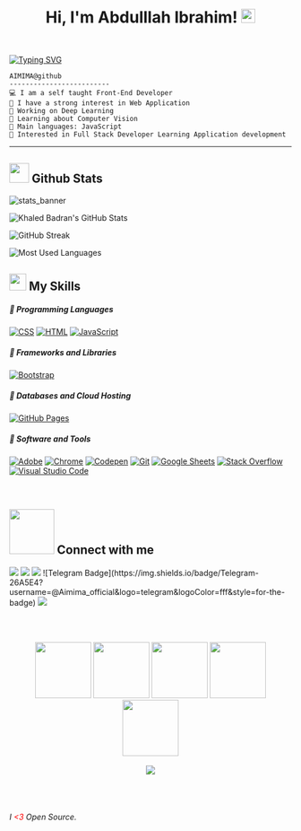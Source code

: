 <h1 align="center">
Hi, I'm Abdulllah Ibrahim!
  <img src="https://media.giphy.com/media/hvRJCLFzcasrR4ia7z/giphy.gif" width="25"></h1>

<br/>
<p align="left">
  <a href="https://git.io/typing-svg"><img src="https://readme-typing-svg.demolab.com?font=Fira+Code&weight=600&size=30&pause=1000&width=435&lines=I'm+a+Front-End+Developer;Freelancer;Always+Learning+a+new+things" alt="Typing SVG" /></a>
</p>

```
AIMIMA@github
-------------------------
💻 I am a self taught Front-End Developer
📝 I have a strong interest in Web Application
🔭 Working on Deep Learning
🌱 Learning about Computer Vision 
🌟 Main languages: JavaScript
🚩 Interested in Full Stack Developer Learning Application development
```
<hr>
<h2><img src = "https://i.pinimg.com/originals/65/c4/f4/65c4f452571be1261e9c623f7da488ac.gif" width ="35"> Github Stats </h2>

![stats_banner](https://user-images.githubusercontent.com/78341798/194534778-d662496c-ae00-4e8d-ae9b-b90912054e7f.gif)

![Khaled Badran's GitHub Stats](https://github-readme-stats.vercel.app/api?username=AIMIMA&hide=stars&count_private=true&show_icons=true&theme=algolia&border_radius=20)

![GitHub Streak](https://streak-stats.demolab.com?user=AIMIMA&count_private=true&theme=algolia&border_radius=20)

<!-- ![Most Used Languages](https://github-readme-stats.vercel.app/api/top-langs/?username=AIMIMA&show_icons=true&theme=algolia&border_radius=20) -->
    
<!-- compact programming languages layout -->
![Most Used Languages](https://github-readme-stats.vercel.app/api/top-langs/?username=AIMIMA&layout=compact&show_icons=true&theme=algolia&border_radius=20)
</div>
<!--  End Stats Cards -->


<h2><img src = "https://media2.giphy.com/media/QssGEmpkyEOhBCb7e1/giphy.gif?cid=ecf05e47a0n3gi1bfqntqmob8g9aid1oyj2wr3ds3mg700bl&rid=giphy.gif" width ="30"> My Skills</f2> 

##### 💪 Programming Languages

<p>
    <a href="https://github.com/search?q=user%3ADenverCoder1+is%3Arepo+language%3Acss"><img alt="CSS" src="https://img.shields.io/badge/CSS-2c292d.svg?style=for-the-badge&logo=css3&logoColor=ffffff"></a>
    <a href="https://github.com/search?q=user%3ADenverCoder1+is%3Arepo+language%3Ahtml"><img alt="HTML" src="https://img.shields.io/badge/HTML-2c292d.svg?style=for-the-badge&logo=html5&logoColor=ffffff"></a>
    <a href="https://github.com/search?q=user%3ADenverCoder1+is%3Arepo+language%3Ajavascript"><img alt="JavaScript" src="https://img.shields.io/badge/JavaScript-2c292d.svg?style=for-the-badge&logo=javascript&logoColor=ffffff"></a>
    <!-- <a href="https://github.com/search?q=user%3ADenverCoder1+is%3Arepo+language%3Ajavascript"><img alt="NodeJS" src="https://img.shields.io/badge/Node.js-2c292d.svg?style=for-the-badge&logo=node.js&logoColor=ffffff"></a>
    <a href="https://github.com/search?q=user%3ADenverCoder1+is%3Arepo+language%3Aphp"><img alt="PHP" src="https://img.shields.io/badge/PHP-2c292d.svg?style=for-the-badge&logo=php&logoColor=ffffff"></a>
    <a href="https://github.com/search?q=user%3ADenverCoder1+is%3Arepo+language%3Apython"><img alt="Python" src="https://img.shields.io/badge/Python-2c292d.svg?style=for-the-badge&logo=python&logoColor=ffffff"></a>
    <a href="https://github.com/search?q=user%3ADenverCoder1+is%3Arepo+language%3Asql"><img alt="SQL" src="https://img.shields.io/badge/SQL-2c292d.svg?style=for-the-badge&logo=amazon-dynamodb&logoColor=ffffff"></a> -->

##### 💪 Frameworks and Libraries

<p>
    <!-- <a href="#"><img alt="Keras" src="https://img.shields.io/badge/Keras-2c292d.svg?style=for-the-badge&logo=Keras&logoColor=ffffff"></a>
    <a href="#"><img alt="NumPy" src="https://img.shields.io/badge/Numpy-2c292d.svg?style=for-the-badge&logo=numpy&logoColor=ffffff"></a>
    <a href="#"><img alt="Pandas" src="https://img.shields.io/badge/Pandas-2c292d.svg?style=for-the-badge&logo=pandas&logoColor=ffffff"></a>
    <a href="#"><img alt="TensorFlow" src="https://img.shields.io/badge/TensorFlow-2c292d.svg?style=for-the-badge&logo=TensorFlow&logoColor=ffffff"></a>
    <a href="#"><img alt="React" src="https://img.shields.io/badge/React-2c292d?style=for-the-badge&logo=react&logoColor=ffffff"></a>
    <a href="#"><img alt="React Native" src="https://img.shields.io/badge/React_Native-2c292d?style=for-the-badge&logo=react&logoColor=ffffff"></a> -->
    <a href="#"><img alt="Bootstrap" src="https://img.shields.io/badge/Bootstrap-2c292d?style=for-the-badge&logo=bootstrap&logoColor=ffffff"></a>
    <!-- <a href="#"><img alt="Django" src="https://img.shields.io/badge/Django-2c292d?style=for-the-badge&logo=django&logoColor=ffffff"></a> -->

</p>

##### 💪 Databases and Cloud Hosting

<p>
    <a href="#"><img alt="GitHub Pages" src="https://img.shields.io/badge/GitHub%20Pages-2c292d.svg?style=for-the-badge&logo=github&logoColor=ffffff"></a>
    <!-- <a href="#"><img alt="Heroku" src="https://img.shields.io/badge/Heroku-2c292d.svg?style=for-the-badge&logo=heroku&logoColor=ffffff"></a>
    <a href="#"><img alt="MySQL" src="https://img.shields.io/badge/MySQL-2c292d?style=for-the-badge&logo=mysql&logoColor=ffffff"></a>
    <a href="#"><img alt="Firebase" src ="https://img.shields.io/badge/Firebase-2c292d.svg?style=for-the-badge&logo=firebase&logoColor=ffffff"></a>
    <a href="#"><img alt="Microsoft Azure" src ="https://img.shields.io/badge/Microsoft_Azure-2c292d?style=for-the-badge&logo=microsoft-azure&logoColor=ffffff"></a> -->
</p>

##### 💪 Software and Tools

<p>
    <a href="#"><img alt="Adobe" src="https://img.shields.io/badge/Adobe-2c292d.svg?style=for-the-badge&logo=adobe&logoColor=ffffff"></a>
    <!-- <a href="#"><img alt="Android Studio" src="https://img.shields.io/badge/Android%20Studio-2c292d.svg?style=for-the-badge&logo=android-studio&logoColor=ffffff"></a> -->
    <a href="#"><img alt="Chrome" src="https://img.shields.io/badge/Chrome-2c292d?style=for-the-badge&logo=google-chrome&logoColor=ffffff"></a>
    <!-- <a href="#"><img alt="Colab" src="https://img.shields.io/badge/Colab-2c292d.svg?style=for-the-badge&logo=google-colab&logoColor=ffffff"></a> -->
    <a href="#"><img alt="Codepen" src="https://img.shields.io/badge/Codepen-2c292d.svg?style=for-the-badge&logo=codepen&logoColor=ffffff"></a>
    <a href="#"><img alt="Git" src="https://img.shields.io/badge/Git-2c292d.svg?style=for-the-badge&logo=git&logoColor=ffffff"></a>
    <a href="#"><img alt="Google Sheets" src="https://img.shields.io/badge/Google%20Sheets-2c292d.svg?style=for-the-badge&logo=google%20sheets&logoColor=ffffff"></a>
    <!-- <a href="#"><img alt="Jupyter" src="https://img.shields.io/badge/Jupyter-2c292d.svg?style=for-the-badge&logo=Jupyter&logoColor=ffffff"></a>
    <a href="#"><img alt="Postman" src="https://img.shields.io/badge/Postman-2c292d?style=for-the-badge&logo=postman&logoColor=ffffff"></a> -->
    <a href="#"><img alt="Stack Overflow" src="https://img.shields.io/badge/-Stack%20Overflow-2c292d?style=for-the-badge&logo=stack-overflow&logoColor=ffffff"></a>
    <a href="#"><img alt="Visual Studio Code" src="https://img.shields.io/badge/Visual%20Studio%20Code-2c292d.svg?style=for-the-badge&logo=visual-studio-code&logoColor=ffffff"></a>
</p>


<br>
<h2> <img src='https://raw.githubusercontent.com/ShahriarShafin/ShahriarShafin/main/Assets/handshake.gif' width="80"> Connect with me </h2>
<p>
  <a href="https://www.linkedin.com/in/aimima/"><img src="https://img.shields.io/badge/linkedin-0077B5.svg?style=for-the-badge&logo=linkedin&logoColor=ffffff"/></a>
   <a href="https://www.facebook.com/abdullah.ibrahimmohammed/"><img src="https://img.shields.io/badge/facebook-1b74e4.svg?style=for-the-badge&logo=facebook&logoColor=ffffff"/></a>
   <a href="mailto:aimima.official@gmail.com?subject=[GitHub]%20🔥%20profile%20contact&body=Hello"><img src="https://img.shields.io/badge/e‑mail-D14836.svg?style=for-the-badge&logo=GMail&logoColor=ffffff"/></a>
  ![Telegram Badge](https://img.shields.io/badge/Telegram-26A5E4?username=@Aimima_official&logo=telegram&logoColor=fff&style=for-the-badge)
  <a href="https://api.whatsapp.com/send?phone=201280249440" target="_blank"><img src="https://img.shields.io/badge/whatsapp-9EF19D.svg?style=for-the-badge&logo=whatsapp&logoColor=#ffff"/></a>

</p>
<br>
<br>
<p align="center">
  <img src="https://media3.giphy.com/media/ln7z2eWriiQAllfVcn/200w.webp" width="100">
   <img src="https://i.giphy.com/media/LMt9638dO8dftAjtco/200.webp" width="100">
   <img src="https://i.giphy.com/media/eNAsjO55tPbgaor7ma/200w.webp" width="100">
   <img src="https://i.giphy.com/media/KzJkzjggfGN5Py6nkT/200.webp" width="100">
   <img src="https://i.giphy.com/media/IdyAQJVN2kVPNUrojM/200.webp" width="100"><br><br>
  <img src="https://camo.githubusercontent.com/936a08778c7e4885053d148c07bbd2339dfbdd80/68747470733a2f2f6665726f73732e6e65742f782f6e6f6465322e676966" /><br><br>
</p>
<br>
<h6 align="left" >
   I <span style="color:red"><3</span> Open Source. 
   <br>
</h6>
